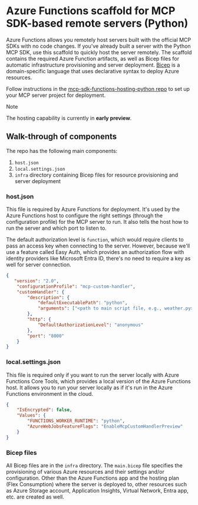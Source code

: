 # Azure Functions scaffold for MCP SDK-based remote servers (Python)

Azure Functions allows you remotely host servers built with the official MCP SDKs with no code changes. If you've already built a server with the Python MCP SDK, use this scaffold to quickly host the server remotely. The scaffold contains the required Azure Function artifacts, as well as Bicep files for automatic infrastructure provisioning and server deployment. [Bicep](https://learn.microsoft.com/azure/azure-resource-manager/bicep/overview?tabs=bicep) is a domain-specific language that uses declarative syntax to deploy Azure resources.

Follow instructions in the [mcp-sdk-functions-hosting-python repo](https://github.com/Azure-Samples/mcp-sdk-functions-hosting-python/tree/main?tab=readme-ov-file#prerequisites) to set up your MCP server project for deployment. 

>[!NOTE]
>The hosting capability is currently in **early preview**. 

## Walk-through of components 
The repo has the following main components: 
1. `host.json`
1. `local.settings.json`
1. `infra` directory containing Bicep files for resource provisioning and server deployment

### host.json
This file is required by Azure Functions for deployment. It's used by the Azure Functions host to configure the right settings (through the configuration profile) for the MCP server to run. It also tells the host how to run the server and which port to listen to. 

The default authorization level is `function`, which would require clients to pass an access key when connecting to the server. However, because we'll use a feature called Easy Auth, which provides an authorization flow with identity providers like Microsoft Entra ID, there's no need to require a key as well for server connection. 

```json
{
   "version": "2.0",
    "configurationProfile": "mcp-custom-handler",
    "customHandler": {
        "description": {
            "defaultExecutablePath": "python",
            "arguments": ["<path to main script file, e.g., weather.py>"] 
        },
        "http": {
            "DefaultAuthorizationLevel": "anonymous"
        },
        "port": "8000"
    }
}
```

### local.settings.json
This file is required only if you want to run the server locally with Azure Functions Core Tools, which provides a local version of the Azure Functions host. It allows you to run your server locally as if it's run in the Azure Functions environment in the cloud. 

```json
{
    "IsEncrypted": false,
    "Values": {
        "FUNCTIONS_WORKER_RUNTIME": "python",
        "AzureWebJobsFeatureFlags": "EnableMcpCustomHandlerPreview"
    }
}
```

### Bicep files 
All Bicep files are in the `infra` directory. The `main.bicep` file specifies the provisioning of various Azure resources and their settings and/or configuration. Other than the Azure Functions app and the hosting plan (Flex Consumption) where the server is deployed to, other resources such as Azure Storage account, Application Insights, Virtual Network, Entra app, etc. are created as well. 
